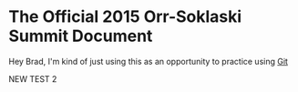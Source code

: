 # The Official 2015 Orr-Soklaski Summit Document

Hey Brad, I'm kind of just using this as an opportunity to practice using [Git](https://git-scm.com/)

NEW TEST 2